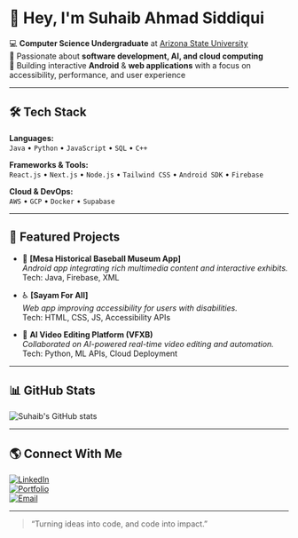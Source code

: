 # 👋 Hey, I'm Suhaib Ahmad Siddiqui

💻 **Computer Science Undergraduate** at [Arizona State University](https://www.asu.edu)  
🚀 Passionate about **software development, AI, and cloud computing**  
🎯 Building interactive **Android** & **web applications** with a focus on accessibility, performance, and user experience

---

## 🛠 Tech Stack

**Languages:**  
`Java` • `Python` • `JavaScript` • `SQL` • `C++`  

**Frameworks & Tools:**  
`React.js` • `Next.js` • `Node.js` • `Tailwind CSS` • `Android SDK` • `Firebase`  

**Cloud & DevOps:**  
`AWS` • `GCP` • `Docker` • `Supabase`  

---

## 📌 Featured Projects

- 🎨 **[Mesa Historical Baseball Museum App]**  
  *Android app integrating rich multimedia content and interactive exhibits.*  
  Tech: Java, Firebase, XML

- ♿ **[Sayam For All]**  
  *Web app improving accessibility for users with disabilities.*  
  Tech: HTML, CSS, JS, Accessibility APIs

- 🧠 **AI Video Editing Platform (VFXB)**  
  *Collaborated on AI-powered real-time video editing and automation.*  
  Tech: Python, ML APIs, Cloud Deployment
---

## 📊 GitHub Stats

![Suhaib's GitHub stats](https://github-readme-stats.vercel.app/api?username=suhaibsiddiqui&show_icons=true&theme=radical)

---

## 🌎 Connect With Me

[![LinkedIn](https://img.shields.io/badge/LinkedIn-0077B5?style=flat&logo=linkedin&logoColor=white)](https://linkedin.com/in/suhaibsiddiqui)  
[![Portfolio](https://img.shields.io/badge/Portfolio-000?style=flat&logo=vercel&logoColor=white)](https://suhaibsiddiqui.dev)  
[![Email](https://img.shields.io/badge/Email-D14836?style=flat&logo=gmail&logoColor=white)](mailto:suhaib.siddiqui@asu.edu)  

---

> “Turning ideas into code, and code into impact.”
